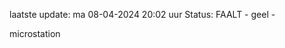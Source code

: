laatste update: 
ma 08-04-2024 20:02   uur 
Status: FAALT - geel - 
<div class="service Y">microstation</div>